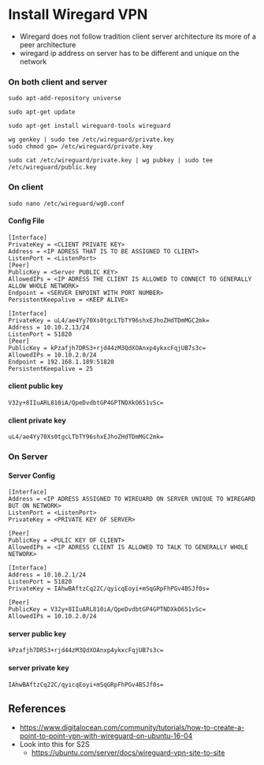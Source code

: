 # Install Wiregard VPN

* Wiregard does not follow tradition client server architecture its more of a peer architecture
* wiregard ip address on server has to be different and unique on the network

### On both client and server

```
sudo apt-add-repository universe
```

```
sudo apt-get update
```

```
sudo apt-get install wireguard-tools wireguard
```

```
wg genkey | sudo tee /etc/wireguard/private.key
sudo chmod go= /etc/wireguard/private.key
```

```
sudo cat /etc/wireguard/private.key | wg pubkey | sudo tee /etc/wireguard/public.key
```

### On client

```
sudo nano /etc/wireguard/wg0.conf
```

#### Config File

```
[Interface]
PrivateKey = <CLIENT PRIVATE KEY>
Address = <IP ADRESS THAT IS TO BE ASSIGNED TO CLIENT>
ListenPort = <ListenPort>
[Peer]
PublicKey = <Server PUBLIC KEY>
AllowedIPs = <IP ADRESS THE CLIENT IS ALLOWED TO CONNECT TO GENERALLY ALLOW WHOLE NETWORK>
Endpoint = <SERVER ENPOINT WITH PORT NUMBER>
PersistentKeepalive = <KEEP ALIVE>
```

```
[Interface]
PrivateKey = uL4/ae4Yy70Xs0tgcLTbTY96shxEJhoZHdTDmMGC2mk=
Address = 10.10.2.13/24
ListenPort = 51820
[Peer]
PublicKey = kPzafjh7DRS3+rjd44zM3QdXOAnxp4ykxcFqjUB7s3c=
AllowedIPs = 10.10.2.0/24
Endpoint = 192.168.1.189:51820
PersistentKeepalive = 25
```

#### client public key

```
V32y+8IIuARL810iA/QpeDvdbtGP4GPTNDXkO651vSc=
```

#### client private key

```
uL4/ae4Yy70Xs0tgcLTbTY96shxEJhoZHdTDmMGC2mk=
```

### On Server

#### Server Config

```
[Interface]
Address = <IP ADRESS ASSIGNED TO WIREUARD ON SERVER UNIQUE TO WIREGARD BUT ON NETWORK>
ListenPort = <ListenPort>
PrivateKey = <PRIVATE KEY OF SERVER>

[Peer]
PublicKey = <PULIC KEY OF CLIENT>
AllowedIPs = <IP ADRESS CLIENT IS ALLOWED TO TALK TO GENERALLY WHOLE NETWORK>
```

```
[Interface]
Address = 10.10.2.1/24
ListenPort = 51820
PrivateKey = IAhwBAftzCq22C/qyicqEoyi+mSqGRpFhPGv4BSJf0s=

[Peer]
PublicKey = V32y+8IIuARL810iA/QpeDvdbtGP4GPTNDXkO651vSc=
AllowedIPs = 10.10.2.0/24
```

#### server public key

```
kPzafjh7DRS3+rjd44zM3QdXOAnxp4ykxcFqjUB7s3c=
```

#### server private key

```
IAhwBAftzCq22C/qyicqEoyi+mSqGRpFhPGv4BSJf0s=
```

## References

* https://www.digitalocean.com/community/tutorials/how-to-create-a-point-to-point-vpn-with-wireguard-on-ubuntu-16-04
* Look into this for S2S
  * https://ubuntu.com/server/docs/wireguard-vpn-site-to-site
